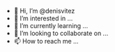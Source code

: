 - 👋 Hi, I’m @denisvitez
- 👀 I’m interested in ...
- 🌱 I’m currently learning ...
- 💞️ I’m looking to collaborate on ...
- 📫 How to reach me ...

<!---
denisvitez/denisvitez is a ✨ special ✨ repository because its `README.md` (this file) appears on your GitHub profile.
You can click the Preview link to take a look at your changes.
--->
